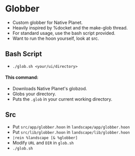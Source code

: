# Globber
- Custom globber for Native Planet.
- Heavily inspired by %docket and the make-glob thread.
- For standard usage, use the bash script provided.
- Want to run the hoon yourself, look at src.

## Bash Script

- `./glob.sh <your/ui/directory>`

#### This command:
- Downloads Native Planet's globzod.
- Globs your directory.
- Puts the `.glob` in your current working directory.

## Src
- Put `src/app/globber.hoon` in `landscape/app/globber.hoon`
- Put `src/lib/globber.hoon` in `landscape/lib/globber.hoon`
- `|rein %landscape [& %globber]`
- Modify `URL` and `DIR` in `glob.sh`
- `./glob.sh`
